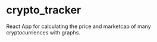# crypto_tracker

React App for calculating the price and marketcap of many cryptocurriences with graphs.
